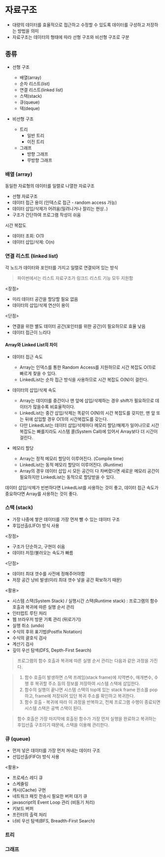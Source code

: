 # 자료구조

- 대량의 데이터를 효율적으로 접근하고 수정할 수 있도록 데이터를 구성하고 저장하는 방법을 의미
- 자료구조는 데이터의 형태에 따라 선형 구조와 비선형 구조로 구분

## 종류

- 선형 구조
  - 배열(array)
  - 순차 리스트(list)
  - 연결 리스트(linked list)
  - 스택(stack)
  - 큐(queue)
  - 덱(deque)

- 비선형 구조
  - 트리
    - 일반 트리
    - 이진 트리
  - 그래프
    - 방향 그래프
    - 무방향 그래프

### 배열 (array)

동일한 자료형의 데이터를 일렬로 나열한 자료구조

- 선형 자료구조
- 데이터 접근 용이 (인덱스로 접근 - random access 가능)
- 데이터 삽입/삭제가 어려움(밀려나거나 잘리는 현상..)
- 구조가 간단하여 프로그램 작성이 쉬움

시간 복잡도

- 데이터 조회: O(1)
- 데이터 삽입/삭제: O(n)


### 연결 리스트 (linked list)

각 노드가 데이터와 포인터를 가지고 일렬로 연결되어 있는 방식
> 파이썬에서는 리스트 자료구조가 링크드 리스트 기능 모두 지원함

<장점>
- 미리 데이터 공간을 할당할 필요 없음
- 데이터의 삽입/삭제 연산이 용이

<단점>
- 연결을 위한 별도 데이터 공간(포인터를 위한 공간)이 필요하므로 효율 낮음
- 데이터 접근이 느리다

#### Array와 Linked List의 차이

- 데이터 접근 속도
  - Array는 인덱스를 통한 Random Access를 지원하므로 시간 복잡도 O(1)로 빠르게 찾을 수 있다.
  - LinkedList는 순차 접근 방식을 사용하므로 시간 복잡도 O(N)이 걸린다.

- 데이터의 삽입/삭제 속도
  - Array는 데이터를 중간이나 맨 앞에 삽입/삭제하는 경우 shift가 필요하므로 데이터가 많을수록 비효율적이다.
  - LinkedList는 중간 삽입/삭제는 똑같이 O(N)의 시간 복잡도를 갖지만, 맨 앞 또는 뒤에 삽입할 경우 O(1)의 시간복잡도를 갖는다.
  - 다만 LinkedList는 데이터 삽입/삭제마다 메모리 할당/해제가 일어나므로 시간복잡도는 빠를지라도 시스템 콜(System Call)에 있어서 Array보다 더 시간이 걸린다.

- 메모리 할당
  - Array는 정적 메모리 할당이 이루어진다. (Compile time)
  - LinkedList는 동적 메모리 할당이 이루어진다. (Runtime)
  - Array의 경우 데이터 삽입 시 모든 공간이 다 차버렸다면 새로운 메모리 공간이 필요하지만 LinkedList는 동적으로 할당받을 수 있다.

데이터 삽입/삭제가 빈번하다면 LinkedList를 사용하는 것이 좋고, 데이터 접근 속도가 중요하다면 Array를 사용하는 것이 좋다.

### 스택 (stack)

- 가장 나중에 쌓은 데이터를 가장 먼저 뺄 수 있는 데이터 구조
- 후입선출(LIFO) 방식 사용

<장점>
- 구조가 단순하고, 구현이 쉬움
- 데이터 저장/불러오는 속도가 빠름

<단점>
- 데이터 최대 갯수를 사전에 정해주어야함
- 저장 공간 낭비 발생(미리 최대 갯수 넣을 공간 확보하기 때문)

<활용>
- 시스템 스택(System Stack) / 실행시간 스택(Runtime stack) : 프로그램의 함수 호출과 복귀에 따른 실행 순서 관리
- 인터럽트 루틴 처리
- 웹 브라우저 방문 기록 관리 (뒤로가기)
- 실행 취소 (undo)
- 수식의 후위 표기법(Postfix Notation)
- 수식의 괄호식 검사
- 계산기 검사
- 깊이 우선 탐색(DFS, Depth-First Search)

>프로그램의 함수 호출과 복귀에 따른 실행 순서 관리는 다음과 같은 과정을 가진다.

> 1. 함수 호출이 발생하면 스택 프레임(stack frame)에 지역변수, 매개변수, 수행 후 복귀할 주소 등의 정보를 저장하여 시스템 스택에 삽입한다.
> 2. 함수의 실행이 끝나면 시스템 스택의 top에 있는 stack frame 원소를 pop하고, frame에 저장되어 있던 복귀 주소를 확인하고 복귀한다.
> 3. 함수 호출 - 복귀에 따라 이 과정을 반복하고, 전체 프로그램 수행이 종료되면 시스템 스택은 공백 스택이 된다.

> 함수 호출은 가장 마지막에 호출된 함수가 가장 먼저 실행을 완료하고 복귀하는 후입선출 구조이기 때문에, 스택을 이용해 관리한다.

### 큐 (queue)

- 먼저 넣은 데이터를 가장 먼저 꺼내는 데이터 구조
- 선입선출(FIFO) 방식 사용

<활용>
- 프로세스 레디 큐
- 스케쥴링
- 캐시(Cache) 구현
- 네트워크 패킷 전송시 필요한 버퍼 대기 큐
- javascript의 Event Loop 관리 (비동기 처리)
- 키보드 버퍼
- 프린터의 출력 처리
- 너비 우선 탐색(BFS, Breadth-First Search)

### 트리

### 그래프